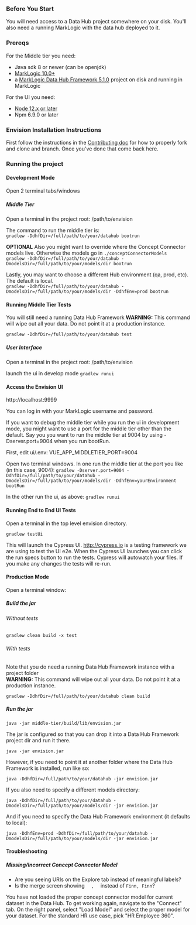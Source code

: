 ### Before You Start
You will need access to a Data Hub project somewhere on your disk. You'll also need a running MarkLogic with the data hub deployed to it.

### Prereqs
For the Middle tier you need:
 - Java sdk 8 or newer (can be openjdk)
 - [MarkLogic 10.0+](https://developer.marklogic.com/products/marklogic-server/10.0)
 - a [MarkLogic Data Hub Framework 5.1.0](https://github.com/marklogic/marklogic-data-hub) project on disk and running in MarkLogic

For the UI you need:
 - [Node 12.x or later](https://nodejs.org/en/)
 - Npm 6.9.0 or later

### Envision Installation Instructions 

First follow the instructions in the [Contributing doc](./CONTRIBUTING.md) for how to properly fork and clone and branch. Once you've done that come back here.

### Running the project

#### Development Mode

Open 2 terminal tabs/windows

##### Middle Tier
Open a terminal in the project root: /path/to/envision

The command to run the middle tier is:  
`gradlew -DdhfDir=/full/path/to/your/datahub bootrun`

**OPTIONAL** Also you might want to override where the Concept Connector models live. Otherwise the models go in `./conceptConnectorModels`  
`gradlew -DdhfDir=/full/path/to/your/datahub -DmodelsDir=/full/path/to/your/models/dir bootrun`

Lastly, you may want to choose a different Hub environment (qa, prod, etc). The default is local.  
`gradlew -DdhfDir=/full/path/to/your/datahub -DmodelsDir=/full/path/to/your/models/dir -DdhfEnv=prod bootrun`

#### Running Middle Tier Tests
You will still need a running Data Hub Framework
**WARNING:** This command will wipe out all your data. Do not point it at a production instance.

`gradlew -DdhfDir=/full/path/to/your/datahub test`

##### User Interface
Open a terminal in the project root: /path/to/envision

launch the ui in develop mode
`gradlew runui`

#### Access the Envision UI
http://localhost:9999

You can log in with your MarkLogic username and password.

If you want to debug the middle tier while you run the ui in development mode, you might want to use a port for the middle tier other than the default.
Say you you want to run the middle tier at 9004 by using -Dserver.port=9004 when you run bootRun.

First, edit ui/.env:
VUE_APP_MIDDLETIER_PORT=9004

Open two terminal windows. In one run the middle tier at the port you like (in this case, 9004):
`gradlew -Dserver.port=9004 -DdhfDir=/full/path/to/your/datahub -DmodelsDir=/full/path/to/your/models/dir -DdhfEnv=yourEnvironment bootRun`

In the other run the ui, as above:
`gradlew runui`

#### Running End to End UI Tests
Open a terminal in the top level envision directory.

`gradlew testUi`

This will launch the Cypress UI. http://cypress.io is a testing framework we are using to test the UI e2e. When the Cypress UI launches you can click the run specs button to run the tests. Cypress will autowatch your files. If you make any changes the tests will re-run.

#### Production Mode
Open a terminal window:  

##### Build the jar

###### Without tests
`gradlew clean build -x test`

###### With tests
Note that you do need a running Data Hub Framework instance with a project folder  
**WARNING:** This command will wipe out all your data. Do not point it at a production instance.

`gradlew -DdhfDir=/full/path/to/your/datahub clean build`

##### Run the jar
`java -jar middle-tier/build/lib/envision.jar`

The jar is configured so that you can drop it into a Data Hub Framework project dir and run it there.

`java -jar envision.jar`

However, if you need to point it at another folder where the Data Hub Framework is installed, run like so:

`java -DdhfDir=/full/path/to/your/datahub -jar envision.jar`

If you also need to specify a different models directory:

`java -DdhfDir=/full/path/to/your/datahub -DmodelsDir=/full/path/to/your/models/dir -jar envision.jar`

And if you need to specify the Data Hub Framework environment (it defaults to local):

`java -DdhfEnv=prod -DdhfDir=/full/path/to/your/datahub -DmodelsDir=/full/path/to/your/models/dir -jar envision.jar`

#### Troubleshooting

##### Missing/Incorrect Concept Connector Model

* Are you seeing URIs on the Explore tab instead of meaningful labels?  
* Is the merge screen showing `   ,   ` instead of `Finn, Finn`?

You have not loaded the proper concept connector model for current dataset in the Data Hub.  To get working again, navigate to the "Connect" tab.  On the right panel, select "Load Model" and select the proper model for your dataset.  For the standard HR use case, pick "HR Employee 360".    

